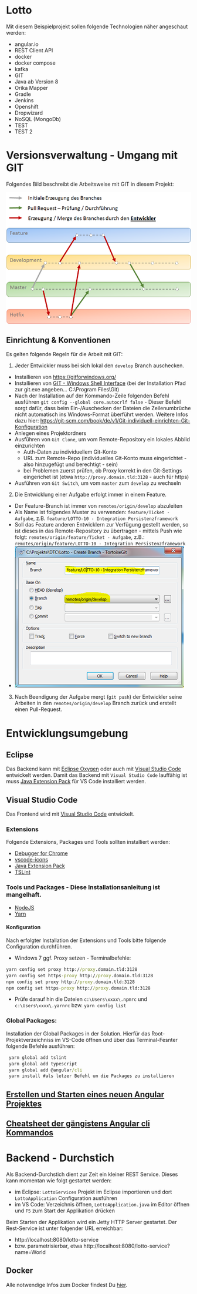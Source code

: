 # Lotto
Mit diesem Beispielprojekt sollen folgende Technologien näher angeschaut werden:

* angular.io
* REST Client API
* docker
* docker compose
* kafka
* GIT
* Java ab Version 8
* Orika Mapper
* Gradle
* Jenkins
* Openshift
* Dropwizard
* NoSQL (MongoDb)
* TEST
* TEST 2

# Versionsverwaltung - Umgang mit GIT
Folgendes Bild beschreibt die Arbeitsweise mit GIT in diesem Projekt:

![GIT Branches](doc/git.png "GIT Branches")

## Einrichtung & Konventionen
Es gelten folgende Regeln für die Arbeit mit GIT:
1. Jeder Entwickler muss bei sich lokal den `develop` Branch auschecken.
  - Installieren von https://gitforwindows.org/	
  - Installieren von [GIT - Windows Shell Interface](https://tortoisegit.org/download/)
	(bei der Installation Pfad zur git.exe angeben... C:\Program Files\Git)
  - Nach der Installation auf der Kommando-Zeile folgenden Befehl ausführen `git config --global core.autocrlf false` -  Dieser Befehl sorgt dafür, dass beim Ein-/Auschecken der Dateien die Zeilenumbrüche nicht automatisch ins Windows-Format überführt werden. Weitere Infos dazu hier: https://git-scm.com/book/de/v1/Git-individuell-einrichten-Git-Konfiguration  
  - Anlegen eines Projektordners
  - Ausführen von `Git Clone`, um vom Remote-Repository ein lokales Abbild einzurichten
    - Auth-Daten zu individuellem Git-Konto
    - URL zum Remote-Repo (individuelles Git-Konto muss eingerichtet - also hinzugefügt und berechtigt - sein)
    - bei Problemen zuerst prüfen, ob Proxy korrekt in den Git-Settings eingerichet ist (etwa `http://proxy.domain.tld:3128` - auch für https)
  - Ausführen von `Git Switch`, um vom `master` zum `develop` zu wechseln
2. Die Entwicklung einer Aufgabe erfolgt immer in einem Feature.
  - Der Feature-Branch ist immer von `remotes/origin/develop` abzuleiten
  - Als Name ist folgendes Muster zu verwenden: `feature/Ticket - Aufgabe`, z.B. `feature/LOTTO-10 - Integration Persistenzframework`
  - Soll das Feature anderen Entwicklern zur Verfügung gestellt werden, so ist dieses in das Remote-Repository zu übertragen - mittels Push wie folgt: `remotes/origin/feature/Ticket - Aufgabe`, z.B.: `remotes/origin/feature/LOTTO-10 - Integration Persistenzframework` 
  - ![GIT Branches](doc/create_feature.png "GIT Branches")
3. Nach Beendigung der Aufgabe mergt (`git push`) der Entwickler seine Arbeiten in den `remotes/origin/develop` Branch zurück und erstellt einen Pull-Request.

# Entwicklungsumgebung

## Eclipse
Das Backend kann mit [Eclipse Oxygen](http://www.eclipse.org/downloads/download.php?file=/technology/epp/downloads/release/oxygen/2/eclipse-java-oxygen-2-win32-x86_64.zip "Zum Download") oder auch mit [Visual Studio Code](https://code.visualstudio.com/download "Zum Download") entwickelt werden. Damit das Backend mit `Visual Studio Code` lauffähig ist muss [Java Extension Pack](https://code.visualstudio.com/docs/java/extensions "Zum Download") für VS Code installiert werden.

## Visual Studio Code
Das Frontend wird mit [Visual Studio Code](https://code.visualstudio.com/download "Zum Download") entwickelt.

### Extensions
Folgende Extensions, Packages und Tools sollten installiert werden:
* [Debugger for Chrome](https://marketplace.visualstudio.com/items?itemName=msjsdiag.debugger-for-chrome)
* [vscode-icons](https://marketplace.visualstudio.com/items?itemName=robertohuertasm.vscode-icons)
* [Java Extension Pack](https://marketplace.visualstudio.com/items?itemName=vscjava.vscode-java-pack)
* [TSLint](https://marketplace.visualstudio.com/items?itemName=eg2.tslint)

### Tools und Packages - Diese Installationsanleitung ist mangelhaft.
* [NodeJS](https://nodejs.org/dist/v9.4.0/node-v9.4.0-x64.msi)
* [Yarn](https://yarnpkg.com/latest.msi)

#### Konfiguration
Nach erfolgter Installation der Extensions und Tools bitte folgende Configuration durchführen.
* Windows 7 ggf. Proxy setzen - Terminalbefehle:
```cmd
yarn config set proxy http://proxy.domain.tld:3128
yarn config set https-proxy http://proxy.domain.tld:3128
npm config set proxy http://proxy.domain.tld:3128
npm config set https-proxy http://proxy.domain.tld:3128
```
* Prüfe darauf hin die Dateien `c:\Users\xxxx\.npmrc` und `c:\Users\xxxx\.yarnrc` bzw. `yarn config list`

### Global Packages:
Installation der Global Packages in der Solution. Hierfür das Root-Projektverzeichniss im VS-Code öffnen und über das Terminal-Fesnter folgende Befehle ausführen:
```cmd
 yarn global add tslint
 yarn global add typescript
 yarn global add @angular/cli
 yarn install #als letzer Befehl um die Packages zu installieren
```

## [Erstellen und Starten eines neuen Angular Projektes](neuesProjekt.md)

 ## [Cheatsheet der gängistens Angular cli Kommandos](https://cli.angular.io/reference.pdf)

# Backend - Durchstich
Als Backend-Durchstich dient zur Zeit ein kleiner REST Service. Dieses kann momentan wie folgt gestartet werden:
- im Eclipse: `LottoServices` Projekt im Eclipse importieren und dort `LottoApplication` Configuration ausführen
- im VS Code: Verzeichnis öffnen, `LottoApplication.java` im Editor öffnen und `F5` zum Start der Applikation drücken

Beim Starten der Applikation wird ein Jetty HTTP Server gestartet. Der Rest-Service ist unter folgender URL erreichbar:
- http://localhost:8080/lotto-service
- bzw. parametrisierbar, etwa http://localhost:8080/lotto-service?name=World

## Docker
Alle notwendige Infos zum Docker findest Du [hier](docker/README.md).

